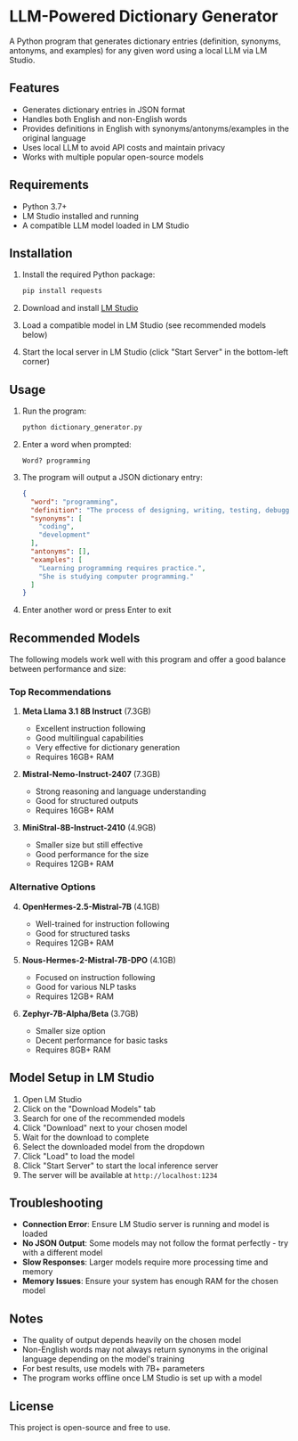 # LLM-Powered Dictionary Generator

A Python program that generates dictionary entries (definition, synonyms, antonyms, and examples) for any given word using a local LLM via LM Studio.

## Features

- Generates dictionary entries in JSON format
- Handles both English and non-English words
- Provides definitions in English with synonyms/antonyms/examples in the original language
- Uses local LLM to avoid API costs and maintain privacy
- Works with multiple popular open-source models

## Requirements

- Python 3.7+
- LM Studio installed and running
- A compatible LLM model loaded in LM Studio

## Installation

1. Install the required Python package:
   ```bash
   pip install requests
   ```

2. Download and install [LM Studio](https://lmstudio.ai/)

3. Load a compatible model in LM Studio (see recommended models below)

4. Start the local server in LM Studio (click "Start Server" in the bottom-left corner)

## Usage

1. Run the program:
   ```bash
   python dictionary_generator.py
   ```

2. Enter a word when prompted:
   ```
   Word? programming
   ```

3. The program will output a JSON dictionary entry:
   ```json
   {
     "word": "programming",
     "definition": "The process of designing, writing, testing, debugging, and maintaining the source code of computer programs.",
     "synonyms": [
       "coding",
       "development"
     ],
     "antonyms": [],
     "examples": [
       "Learning programming requires practice.",
       "She is studying computer programming."
     ]
   }
   ```

4. Enter another word or press Enter to exit

## Recommended Models

The following models work well with this program and offer a good balance between performance and size:

### Top Recommendations

1. **Meta Llama 3.1 8B Instruct** (7.3GB)
   - Excellent instruction following
   - Good multilingual capabilities
   - Very effective for dictionary generation
   - Requires 16GB+ RAM

2. **Mistral-Nemo-Instruct-2407** (7.3GB)
   - Strong reasoning and language understanding
   - Good for structured outputs
   - Requires 16GB+ RAM

3. **MiniStral-8B-Instruct-2410** (4.9GB)
   - Smaller size but still effective
   - Good performance for the size
   - Requires 12GB+ RAM

### Alternative Options

4. **OpenHermes-2.5-Mistral-7B** (4.1GB)
   - Well-trained for instruction following
   - Good for structured tasks
   - Requires 12GB+ RAM

5. **Nous-Hermes-2-Mistral-7B-DPO** (4.1GB)
   - Focused on instruction following
   - Good for various NLP tasks
   - Requires 12GB+ RAM

6. **Zephyr-7B-Alpha/Beta** (3.7GB)
   - Smaller size option
   - Decent performance for basic tasks
   - Requires 8GB+ RAM

## Model Setup in LM Studio

1. Open LM Studio
2. Click on the "Download Models" tab
3. Search for one of the recommended models
4. Click "Download" next to your chosen model
5. Wait for the download to complete
6. Select the downloaded model from the dropdown
7. Click "Load" to load the model
8. Click "Start Server" to start the local inference server
9. The server will be available at `http://localhost:1234`

## Troubleshooting

- **Connection Error**: Ensure LM Studio server is running and model is loaded
- **No JSON Output**: Some models may not follow the format perfectly - try with a different model
- **Slow Responses**: Larger models require more processing time and memory
- **Memory Issues**: Ensure your system has enough RAM for the chosen model

## Notes

- The quality of output depends heavily on the chosen model
- Non-English words may not always return synonyms in the original language depending on the model's training
- For best results, use models with 7B+ parameters
- The program works offline once LM Studio is set up with a model

## License

This project is open-source and free to use.
